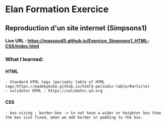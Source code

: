 # Elan Formation Exercice

## Reproduction d'un site internet (Simpsons1) 

#### Live URL : https://massoud5.github.io/Exercice_Simpsons1_HTML-CSS/index.html


### What I learned:

#### HTML
    - Standard HTML tags (periodic table of HTML tags:https://madebymike.github.io/html5-periodic-table/#article)
    - validator HTML : https://validator.w3.org

#### CSS
    - box-sizing : border-box -> to not have a wider or heighter box than the box size fixed, when we add border or padding to the box.
      